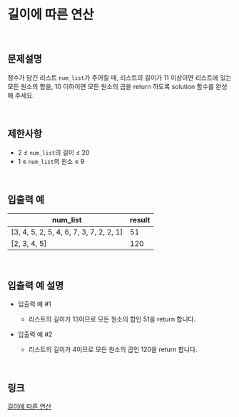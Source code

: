 # 길이에 따른 연산

<br>

## 문제설명
정수가 담긴 리스트 `num_list`가 주어질 때, 리스트의 길이가 11 이상이면 리스트에 있는 모든 원소의 합을, 10 이하이면 모든 원소의 곱을 return 하도록 solution 함수를 완성해 주세요.

<br>

## 제한사항
- 2 ≤ `num_list`의 길이 ≤ 20
- 1 ≤ `num_list`의 원소 ≤ 9

<br>

## 입출력 예
| num_list | result |
|---|---|
| [3, 4, 5, 2, 5, 4, 6, 7, 3, 7, 2, 2, 1] | 51 |
| [2, 3, 4, 5] | 120 |

<br>

## 입출력 예 설명
- 입출력 예 #1
    - 리스트의 길이가 13이므로 모든 원소의 합인 51을 return 합니다.

- 입출력 예 #2
    - 리스트의 길이가 4이므로 모든 원소의 곱인 120을 return 합니다.

<br>

## 링크
[길이에 따른 연산](https://school.programmers.co.kr/learn/courses/30/lessons/181879)
